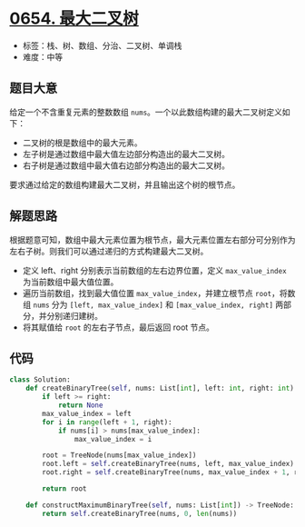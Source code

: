 # [0654. 最大二叉树](https://leetcode-cn.com/problems/maximum-binary-tree/)

- 标签：栈、树、数组、分治、二叉树、单调栈
- 难度：中等

## 题目大意

给定一个不含重复元素的整数数组 `nums`。一个以此数组构建的最大二叉树定义如下：

- 二叉树的根是数组中的最大元素。
- 左子树是通过数组中最大值左边部分构造出的最大二叉树。
- 右子树是通过数组中最大值右边部分构造出的最大二叉树。

要求通过给定的数组构建最大二叉树，并且输出这个树的根节点。

## 解题思路

根据题意可知，数组中最大元素位置为根节点，最大元素位置左右部分可分别作为左右子树。则我们可以通过递归的方式构建最大二叉树。

- 定义 left、right 分别表示当前数组的左右边界位置，定义 `max_value_index` 为当前数组中最大值位置。
- 遍历当前数组，找到最大值位置 `max_value_index`，并建立根节点 `root`，将数组 `nums` 分为 `[left, max_value_index]` 和 `[max_value_index, right]` 两部分，并分别递归建树。
- 将其赋值给 `root` 的左右子节点，最后返回 root 节点。

## 代码

```Python
class Solution:
    def createBinaryTree(self, nums: List[int], left: int, right: int) -> TreeNode:
        if left >= right:
            return None
        max_value_index = left
        for i in range(left + 1, right):
            if nums[i] > nums[max_value_index]:
                max_value_index = i

        root = TreeNode(nums[max_value_index])
        root.left = self.createBinaryTree(nums, left, max_value_index)
        root.right = self.createBinaryTree(nums, max_value_index + 1, right)

        return root

    def constructMaximumBinaryTree(self, nums: List[int]) -> TreeNode:
        return self.createBinaryTree(nums, 0, len(nums))
```

